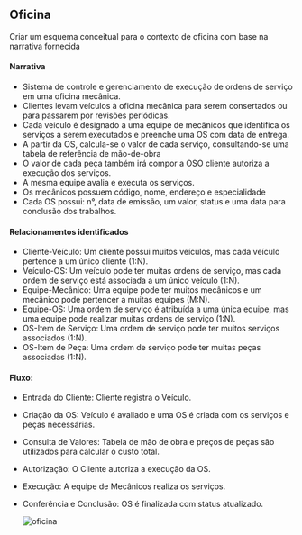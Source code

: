 ## Oficina

Criar um esquema conceitual para o contexto de oficina com base na narrativa fornecida

#### Narrativa

- Sistema de controle e gerenciamento de execução de ordens de serviço em uma oficina mecânica. 
- Clientes levam veículos à oficina mecânica para serem consertados ou para passarem por revisões periódicas.
 - Cada veículo é designado a uma equipe de mecânicos que identifica os serviços a serem executados e preenche uma OS com data de entrega.
 -  A partir da OS, calcula-se o valor de cada serviço, consultando-se uma tabela de referência de mão-de-obra
 -  O valor de cada peça também irá compor a OSO cliente autoriza a execução dos serviços.
 -  A mesma equipe avalia e executa os serviços.
 -  Os mecânicos possuem código, nome, endereço e especialidade
 -  Cada OS possui: n°, data de emissão, um valor, status e uma data para conclusão dos trabalhos.

#### Relacionamentos identificados

 - Cliente-Veículo: Um cliente possui muitos veículos, mas cada veículo pertence a um único cliente (1:N).
 - Veículo-OS: Um veículo pode ter muitas ordens de serviço, mas cada ordem de serviço está associada a um único veículo (1:N).
 - Equipe-Mecânico: Uma equipe pode ter muitos mecânicos e um mecânico pode pertencer a muitas equipes (M:N).
 - Equipe-OS: Uma ordem de serviço é atribuída a uma única equipe, mas uma equipe pode realizar muitas ordens de serviço (1:N).
 - OS-Item de Serviço: Uma ordem de serviço pode ter muitos serviços associados (1:N).
 - OS-Item de Peça: Uma ordem de serviço pode ter muitas peças associadas (1:N).

#### Fluxo: 

- Entrada do Cliente: Cliente registra o Veículo.
- Criação da OS: Veículo é avaliado e uma OS é criada com os serviços e peças necessárias.
- Consulta de Valores: Tabela de mão de obra e preços de peças são utilizados para calcular o custo total.
- Autorização: O Cliente autoriza a execução da OS.
- Execução: A equipe de Mecânicos realiza os serviços.
- Conferência e Conclusão: OS é finalizada com status atualizado.

  ![oficina](https://github.com/user-attachments/assets/d833f7c8-898b-4c5b-8f4e-6ee642810397)

